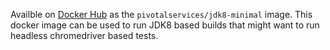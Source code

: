 Availble on [Docker Hub](https://hub.docker.com/r/pivotalservices/jdk8-minimal/) as the `pivotalservices/jdk8-minimal` image. This docker image can be used to run JDK8 based builds that might want to run headless chromedriver based tests.